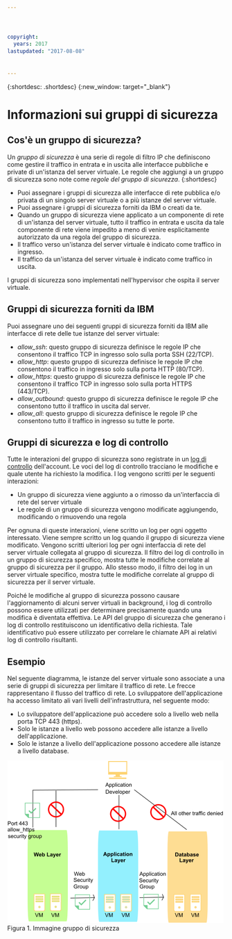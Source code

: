 ```yaml
---



copyright:
  years: 2017
lastupdated: "2017-08-08"


---
```


{:shortdesc: .shortdesc}
{:new_window: target="_blank"}

# Informazioni sui gruppi di sicurezza

## Cos'è un gruppo di sicurezza?
Un *gruppo di sicurezza* è una serie di regole di filtro IP che definiscono come gestire il traffico
in entrata e in uscita alle interfacce pubbliche e private di un'istanza del server virtuale. Le regole che
aggiungi a un gruppo di sicurezza sono note come *regole del gruppo di sicurezza*.
{:shortdesc}

* Puoi assegnare i gruppi di sicurezza alle interfacce di rete pubblica e/o privata di un singolo server virtuale o a più istanze del server virtuale.
* Puoi assegnare i gruppi di sicurezza forniti da IBM o creati da te.
* Quando un gruppo di sicurezza viene applicato a un componente di rete di un'istanza del server virtuale, tutto il traffico in entrata e uscita da tale componente di rete viene impedito a meno di venire esplicitamente autorizzato da una regola del gruppo di sicurezza.
* Il traffico verso un'istanza del server virtuale è indicato come traffico in ingresso.
* Il traffico da un'istanza del server virtuale è indicato come traffico in uscita.

I gruppi di sicurezza sono implementati nell'hypervisor che ospita il server virtuale.

## Gruppi di sicurezza forniti da IBM
Puoi assegnare uno dei seguenti gruppi di sicurezza forniti da IBM alle interfacce di
rete delle tue istanze del server virtuale: 

* *allow_ssh*: questo gruppo di sicurezza definisce le regole IP che consentono il traffico TCP in ingresso solo sulla porta SSH (22/TCP).
* *allow_http*: questo gruppo di sicurezza definisce le regole IP che consentono il traffico in ingresso solo sulla porta HTTP (80/TCP).
* *allow_https*: questo gruppo di sicurezza definisce le regole IP che consentono il traffico TCP in ingresso solo sulla porta HTTPS (443/TCP).
* *allow_outbound*: questo gruppo di sicurezza definisce le regole IP che consentono tutto il traffico in uscita dal server.
* *allow_all*: questo gruppo di sicurezza definisce le regole IP che consentono tutto il traffico in ingresso su tutte le porte.

## Gruppi di sicurezza e log di controllo 
Tutte le interazioni del gruppo di sicurezza sono registrate in un [log di controllo](https://console.bluemix.net/docs/customer-portal/cpmonenv.html#cp_viewacctauditlog) dell'account. Le voci del log di controllo tracciano le modifiche e quale utente ha richiesto la modifica. I log vengono scritti per le seguenti interazioni:
* Un gruppo di sicurezza viene aggiunto a o rimosso da un'interfaccia di rete del server virtuale
* Le regole di un gruppo di sicurezza vengono modificate aggiungendo, modificando o rimuovendo una regola

Per ognuna di queste interazioni, viene scritto un log per ogni oggetto interessato. Viene sempre scritto un log quando il gruppo di sicurezza viene modificato. Vengono scritti ulteriori log per ogni interfaccia di rete del server virtuale collegata al gruppo di sicurezza. Il filtro dei log di controllo in un gruppo di sicurezza specifico, mostra tutte le modifiche correlate al gruppo di sicurezza per il gruppo. Allo stesso modo, il filtro dei log in un server virtuale specifico, mostra tutte le modifiche correlate al gruppo di sicurezza per il server virtuale.

Poiché le modifiche al gruppo di sicurezza possono causare l'aggiornamento di alcuni server virtuali in background, i log di controllo possono essere utilizzati per determinare precisamente quando una modifica è diventata effettiva.  Le API del gruppo di sicurezza che generano i log di controllo restituiscono un identificativo della richiesta. Tale identificativo può essere utilizzato per correlare le chiamate API ai relativi log di controllo risultanti.

## Esempio
Nel seguente diagramma, le istanze del server virtuale sono associate
a una serie di gruppi di sicurezza per limitare il traffico di rete. Le frecce rappresentano il flusso del traffico di rete. Lo sviluppatore dell'applicazione ha accesso limitato ali vari livelli dell'infrastruttura, nel seguente modo:

* Lo sviluppatore dell'applicazione può accedere solo a livello web nella porta TCP 443 (https).
* Solo le istanze a livello web possono accedere alle istanze a livello dell'applicazione.
* Solo le istanze a livello dell'applicazione possono accedere alle istanze a livello database. 

![Immagine gruppo di sicurezza](images/SecurityGroups.png "L'immagine mostra il flusso del traffico di rete con una serie di gruppi di sicurezza abilitati") Figura 1. Immagine gruppo di sicurezza



